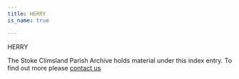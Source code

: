 ```yaml
---
title: HERRY
is_name: true

---
```


HERRY


The Stoke Climsland Parish Archive holds material under this index entry. To find out more please [contact us](/contact/)
